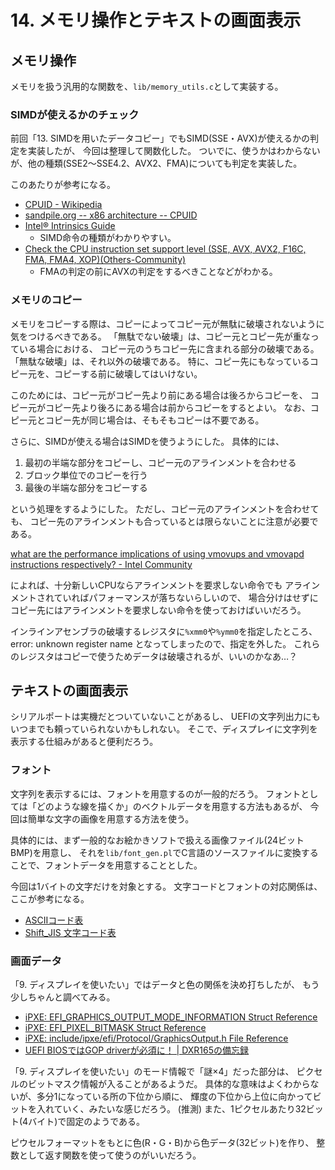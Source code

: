 # 14. メモリ操作とテキストの画面表示

## メモリ操作

メモリを扱う汎用的な関数を、`lib/memory_utils.c`として実装する。

### SIMDが使えるかのチェック

前回「13. SIMDを用いたデータコピー」でもSIMD(SSE・AVX)が使えるかの判定を実装したが、
今回は整理して関数化した。
ついでに、使うかはわからないが、他の種類(SSE2～SSE4.2、AVX2、FMA)についても判定を実装した。

このあたりが参考になる。

* [CPUID - Wikipedia](https://en.wikipedia.org/wiki/CPUID)
* [sandpile.org -- x86 architecture -- CPUID](https://sandpile.org/x86/cpuid.htm)
* [Intel® Intrinsics Guide](https://software.intel.com/sites/landingpage/IntrinsicsGuide/#)
  * SIMD命令の種類がわかりやすい。
* [Check the CPU instruction set support level (SSE, AVX, AVX2, F16C, FMA, FMA4, XOP)(Others-Community)](https://titanwolf.org/Network/Articles/Article?AID=759c3624-12db-4bce-8113-875bd2e8a7cd#gsc.tab=0)
  * FMAの判定の前にAVXの判定をするべきことなどがわかる。

### メモリのコピー

メモリをコピーする際は、コピーによってコピー元が無駄に破壊されないように気をつけるべきである。
「無駄でない破壊」は、コピー元とコピー先が重なっている場合における、
コピー元のうちコピー先に含まれる部分の破壊である。
「無駄な破壊」は、それ以外の破壊である。
特に、コピー先にもなっているコピー元を、コピーする前に破壊してはいけない。

このためには、コピー元がコピー先より前にある場合は後ろからコピーを、
コピー元がコピー先より後ろにある場合は前からコピーをするとよい。
なお、コピー元とコピー先が同じ場合は、そもそもコピーは不要である。

さらに、SIMDが使える場合はSIMDを使うようにした。
具体的には、

1. 最初の半端な部分をコピーし、コピー元のアラインメントを合わせる
2. ブロック単位でのコピーを行う
3. 最後の半端な部分をコピーする

という処理をするようにした。
ただし、コピー元のアラインメントを合わせても、
コピー先のアラインメントも合っているとは限らないことに注意が必要である。

[what are the performance implications of using vmovups and vmovapd instructions respectively? - Intel Community](https://community.intel.com/t5/Intel-ISA-Extensions/what-are-the-performance-implications-of-using-vmovups-and/td-p/1143448)

によれば、十分新しいCPUならアラインメントを要求しない命令でも
アラインメントされていればパフォーマンスが落ちないらしいので、
場合分けはせずにコピー先にはアラインメントを要求しない命令を使っておけばいいだろう。

インラインアセンブラの破壊するレジスタに`%xmm0`や`%ymm0`を指定したところ、
error: unknown register name となってしまったので、指定を外した。
これらのレジスタはコピーで使うためデータは破壊されるが、いいのかなあ…？

## テキストの画面表示

シリアルポートは実機だとついていないことがあるし、
UEFIの文字列出力にもいつまでも頼っていられないかもしれない。
そこで、ディスプレイに文字列を表示する仕組みがあると便利だろう。

### フォント

文字列を表示するには、フォントを用意するのが一般的だろう。
フォントとしては「どのような線を描くか」のベクトルデータを用意する方法もあるが、
今回は簡単な文字の画像を用意する方法を使う。

具体的には、まず一般的なお絵かきソフトで扱える画像ファイル(24ビットBMP)を用意し、
それを`lib/font_gen.pl`でC言語のソースファイルに変換することで、フォントデータを用意することとした。

今回は1バイトの文字だけを対象とする。
文字コードとフォントの対応関係は、ここが参考になる。

* [ASCIIコード表](https://www.k-cube.co.jp/wakaba/server/ascii_code.html)
* [Shift_JIS 文字コード表](https://seiai.ed.jp/sys/text/java/shiftjis_table.html)

### 画面データ

「9. ディスプレイを使いたい」ではデータと色の関係を決め打ちしたが、
もう少しちゃんと調べてみる。

* [iPXE: EFI_GRAPHICS_OUTPUT_MODE_INFORMATION Struct Reference](https://dox.ipxe.org/structEFI__GRAPHICS__OUTPUT__MODE__INFORMATION.html)
* [iPXE: EFI_PIXEL_BITMASK Struct Reference](https://dox.ipxe.org/structEFI__PIXEL__BITMASK.html)
* [iPXE: include/ipxe/efi/Protocol/GraphicsOutput.h File Reference](https://dox.ipxe.org/GraphicsOutput_8h.html#a2c8fb8916927427fbdeeff36dbecefca)
* [UEFI BIOSではGOP driverが必須に！ | DXR165の備忘録](https://dxr165.blog.fc2.com/blog-entry-451.html)

「9. ディスプレイを使いたい」のモード情報で「謎×4」だった部分は、
ピクセルのビットマスク情報が入ることがあるようだ。
具体的な意味はよくわからないが、多分1になっている所の下位から順に、
輝度の下位から上位に向かってビットを入れていく、みたいな感じだろう。 (推測)
また、1ピクセルあたり32ビット(4バイト)で固定のようである。

ピウセルフォーマットをもとに色(R・G・B)から色データ(32ビット)を作り、
整数として返す関数を使って使うのがいいだろう。
